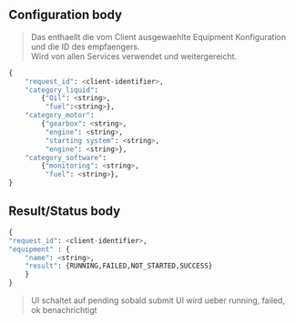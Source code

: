 ## Configuration body

> Das enthaellt die vom Client ausgewaehlte Equipment Konfiguration und die ID des empfaengers.\
> Wird von allen Services verwendet und weitergereicht.

```py
{
    "request_id": <client-identifier>,
    "category_liquid": 
        {"Oil": <string>,
         "fuel":<string>},
    "category_motor": 
        {"gearbox": <string>,
         "engine": <string>,
         "starting system": <string>,
         "engine": <string>},
    "category_software": 
        {"monitoring": <string>,
         "fuel": <string>},
}
```

## Result/Status body

```py
{
"request_id": <client-identifier>,
"equipment" : {
    "name": <string>,
    "result": {RUNNING,FAILED,NOT_STARTED,SUCCESS}
    }
}

```

> UI schaltet auf pending sobald submit
> UI wird ueber running, failed, ok benachrichtigt